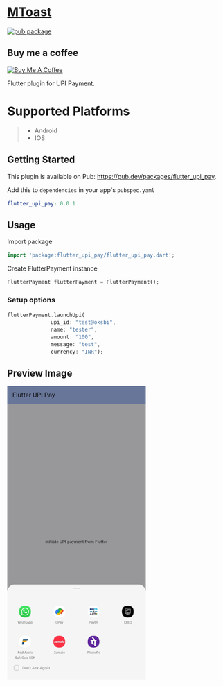 # [MToast](https://pub.dev/packages/flutter_upi_pay)

[![pub package](https://img.shields.io/pub/likes/flutter_upi_pay)](https://pub.dev/packages/flutter_upi_pay)

## Buy me a coffee
<a href="https://www.buymeacoffee.com/abdulmanafP" target="_blank" rel="ugc"><img src="https://www.buymeacoffee.com/assets/img/custom_images/orange_img.png" alt="Buy Me A Coffee"></a>

Flutter plugin for UPI Payment.

# Supported Platforms

> - Android
> - IOS

## Getting Started

This plugin is available on Pub: https://pub.dev/packages/flutter_upi_pay.

Add this to `dependencies` in your app's `pubspec.yaml`

```yaml
flutter_upi_pay: 0.0.1
```

## Usage

Import package
```dart
import 'package:flutter_upi_pay/flutter_upi_pay.dart';
```

Create FlutterPayment instance
```dart
FlutterPayment flutterPayment = FlutterPayment();
```

### Setup options

```dart
flutterPayment.launchUpi(
              upi_id: "test@oksbi",
              name: "tester",
              amount: "100",
              message: "test",
              currency: "INR");
```

## Preview Image

<img src="https://raw.githubusercontent.com/abdulmanafpfassal/image/master/Screenshot_2023-07-20-15-53-00-05_c31b32364ce19ca8fcd150a417ecce58.jpg" width="320px" />


